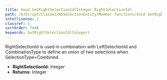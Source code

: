 ```yaml
---
title: Void SetRightSelectionId(Integer RightSelectionId)
path: /EJScript/Classes/NSSelectionEntity/Member functions/Void SetRightSelectionId(Integer p_0)
intellisense: 1
classref: 1
sortOrder: 7448
keywords: SetRightSelectionId(Integer)
---
```



RightSelectionId  is used in combination with LeftSelectionId and CombinationType to define an union of two selections when SelectionType=Combined.



* **RightSelectionId:** Integer
* **Returns:** Integer


